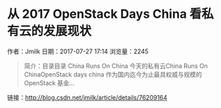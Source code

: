 # 从 2017 OpenStack Days China 看私有云的发展现状
作者：Jmilk
日期：2017-07-27 17:14
浏览量：2245
> 简介：目录目录
China Runs On China
今天的私有云China Runs On ChinaOpenStack days china 作为国内迄今为止最具权威与规模的 OpenStack 基金...

 链接：http://blog.csdn.net/jmilk/article/details/76209164
